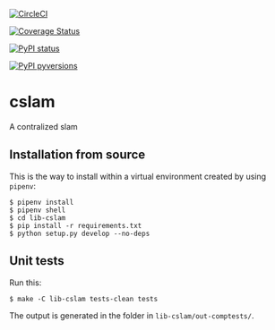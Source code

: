 [![CircleCI](https://circleci.com/gh/duckietown/duckietown-cslam.svg?style=shield)](https://circleci.com/gh/duckietown/duckietown-cslam)

[![Coverage Status](https://coveralls.io/repos/github/duckietown/duckietown-cslam/badge.svg?branch=master18)](https://coveralls.io/github/duckietown/duckietown-cslam?branch=master18)

[![PyPI status](https://img.shields.io/pypi/status/duckietown_cslam.svg)](https://pypi.python.org/pypi/duckietown_cslam/)


[![PyPI pyversions](https://img.shields.io/pypi/pyversions/duckietown_cslam.svg)](https://pypi.python.org/pypi/duckietown_cslam/)


# cslam

A contralized slam


## Installation from source

This is the way to install within a virtual environment created by 
using `pipenv`:

    $ pipenv install
    $ pipenv shell
    $ cd lib-cslam
    $ pip install -r requirements.txt
    $ python setup.py develop --no-deps
    
   
## Unit tests

Run this:

    $ make -C lib-cslam tests-clean tests
    
The output is generated in the folder in `lib-cslam/out-comptests/`.

